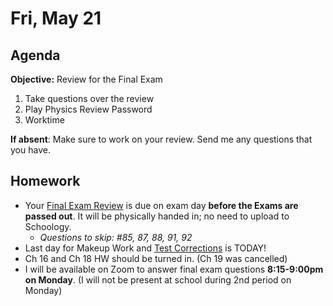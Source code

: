 Fri, May 21
==================    
  
Agenda    
---------    
**Objective:** Review for the Final Exam
  
1. Take questions over the review
2. Play Physics Review Password
3. Worktime


**If absent**: Make sure to work on your review.  Send me any questions that you have.

  
Homework     
-------------    
- Your [Final Exam Review][rev] is due on exam day **before the Exams are passed out**.  It will be physically handed in; no need to upload to Schoology.
	- *Questions to skip: #85, 87, 88, 91, 92*
- Last day for Makeup Work and [Test Corrections][tc] is TODAY!
- Ch 16 and Ch 18 HW should be turned in.  (Ch 19 was cancelled)
- I will be available on Zoom to answer final exam questions **8:15-9:00pm on Monday**. (I will not be present at school during 2nd period on Monday)

[rev]: https://avon.schoology.com/course/2624603229/materials?f=369844930
[syllabus]: https://avon.schoology.com/course/2624603229/materials?f=369843924#foldersexpanded=
[tc]: https://avon.schoology.com/assignment/4956419938/
<!--stackedit_data:
eyJoaXN0b3J5IjpbLTE0MjY0MDc0MDgsMjA3NDYxMjczMCwtMT
UyMjgxNjgxMSw4MDEzNDkyMjEsMTczMDA5MDAzMSw5NTg3MDA1
OCwtMTE1NDMxODg0MiwxNTg0MjEwMjI3LDI2NjU0ODc5NSwtNz
c1NDQyOTA2LDEyMzIzMTY5NTUsNjE4MDQyMzM3LDE1ODA3OTk0
MDUsLTIwNDc3Nzg1ODUsLTE0NzM1MjM5MTMsLTM5ODgzNDc2NC
wtMjE2MzAxOTYwLDE4MDk0NDQ4NTgsLTgyNzM2OTEyOCwtMTc0
MzA0NTc5MV19
-->